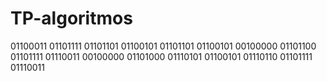 # TP-algoritmos

01100011 01101111 01101101 01100101 01101101 01100101 00100000 01101100 01101111 01110011 00100000 01101000 01110101 01100101 01110110 01101111 01110011
